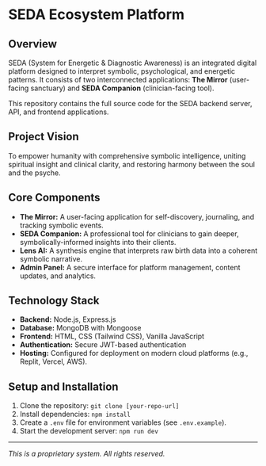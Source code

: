 # SEDA Ecosystem Platform

## Overview

SEDA (System for Energetic & Diagnostic Awareness) is an integrated digital platform designed to interpret symbolic, psychological, and energetic patterns. It consists of two interconnected applications: **The Mirror** (user-facing sanctuary) and **SEDA Companion** (clinician-facing tool).

This repository contains the full source code for the SEDA backend server, API, and frontend applications.

## Project Vision

To empower humanity with comprehensive symbolic intelligence, uniting spiritual insight and clinical clarity, and restoring harmony between the soul and the psyche.

## Core Components

* **The Mirror:** A user-facing application for self-discovery, journaling, and tracking symbolic events.
* **SEDA Companion:** A professional tool for clinicians to gain deeper, symbolically-informed insights into their clients.
* **Lens AI:** A synthesis engine that interprets raw birth data into a coherent symbolic narrative.
* **Admin Panel:** A secure interface for platform management, content updates, and analytics.

## Technology Stack

* **Backend:** Node.js, Express.js
* **Database:** MongoDB with Mongoose
* **Frontend:** HTML, CSS (Tailwind CSS), Vanilla JavaScript
* **Authentication:** Secure JWT-based authentication
* **Hosting:** Configured for deployment on modern cloud platforms (e.g., Replit, Vercel, AWS).

## Setup and Installation

1.  Clone the repository: `git clone [your-repo-url]`
2.  Install dependencies: `npm install`
3.  Create a `.env` file for environment variables (see `.env.example`).
4.  Start the development server: `npm run dev`

---

*This is a proprietary system. All rights reserved.*
